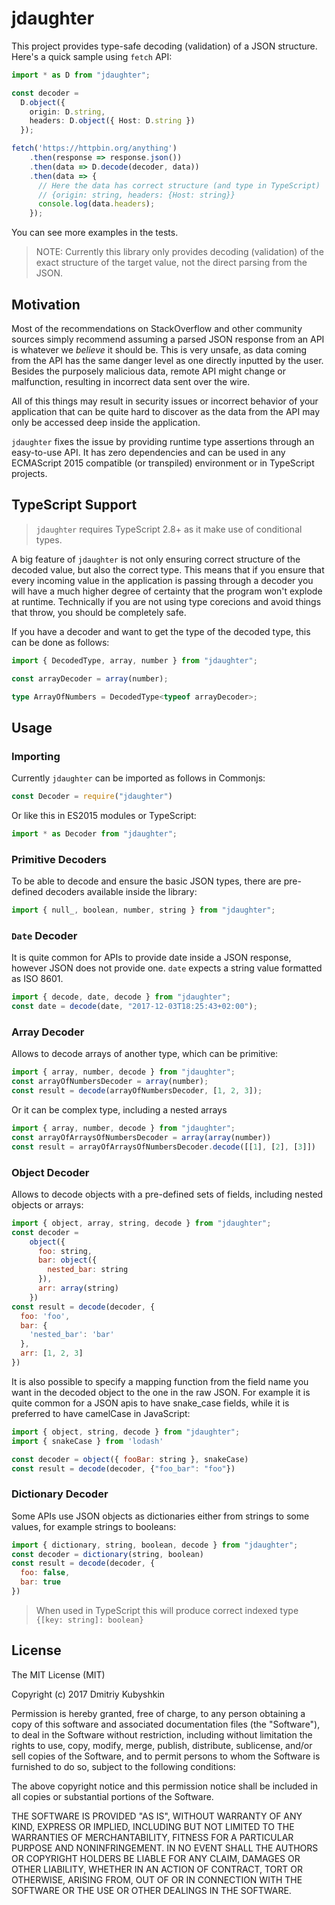 # jdaughter

This project provides type-safe decoding (validation) of a JSON structure. Here's a quick sample using `fetch` API:

```typescript
import * as D from "jdaughter";

const decoder =
  D.object({
    origin: D.string,
    headers: D.object({ Host: D.string })
  });

fetch('https://httpbin.org/anything')
    .then(response => response.json())
    .then(data => D.decode(decoder, data))
    .then(data => {
      // Here the data has correct structure (and type in TypeScript)
      // {origin: string, headers: {Host: string}}
      console.log(data.headers);
    });
```

You can see more examples in the tests.

> NOTE: Currently this library only provides decoding (validation) of the exact structure of the target value, not the direct parsing from the JSON.

## Motivation

Most of the recommendations on StackOverflow and other community sources simply recommend assuming a parsed JSON response from an API is whatever we *believe* it should be. This is very unsafe, as data coming from the API has the same danger level as one directly inputted by the user. Besides the purposely malicious data, remote API might change or malfunction, resulting in incorrect data sent over the wire.

All of this things may result in security issues or incorrect behavior of your application that can be quite hard to discover as the data from the API may only be accessed deep inside the application.

`jdaughter` fixes the issue by providing runtime type assertions through an easy-to-use API. It has zero dependencies and can be used in any ECMAScript 2015 compatible (or transpiled) environment or in TypeScript projects. 

## TypeScript Support

> `jdaughter` requires TypeScript 2.8+ as it make use of conditional types.

A big feature of `jdaughter` is not only ensuring correct structure of the decoded value, but also the correct type. This means that if you ensure that every incoming value in the application is passing through a decoder you will have a much higher degree of certainty that the program won't explode at runtime. Technically if you are not using type corecions and avoid things that throw, you should be completely safe.

If you have a decoder and want to get the type of the decoded type, this can be done as follows:

```typescript
import { DecodedType, array, number } from "jdaughter";

const arrayDecoder = array(number);

type ArrayOfNumbers = DecodedType<typeof arrayDecoder>;
```

## Usage

### Importing

Currently `jdaughter` can be imported as follows in Commonjs:

```js
const Decoder = require("jdaughter")
```

Or like this in ES2015 modules or TypeScript:

```js
import * as Decoder from "jdaughter";
```

### Primitive Decoders

To be able to decode and ensure the basic JSON types, there are pre-defined decoders available inside the library:

```js
import { null_, boolean, number, string } from "jdaughter";
```

### `Date` Decoder

It is quite common for APIs to provide date inside a JSON response, however JSON does not provide one. `date` expects a string value formatted as ISO 8601.

```js
import { decode, date, decode } from "jdaughter";
const date = decode(date, "2017-12-03T18:25:43+02:00");
```

### Array Decoder

Allows to decode arrays of another type, which can be primitive:

```js
import { array, number, decode } from "jdaughter";
const arrayOfNumbersDecoder = array(number);
const result = decode(arrayOfNumbersDecoder, [1, 2, 3]);
```

Or it can be complex type, including a nested arrays

```js
import { array, number, decode } from "jdaughter";
const arrayOfArraysOfNumbersDecoder = array(array(number))
const result = arrayOfArraysOfNumbersDecoder.decode([[1], [2], [3]])
```

### Object Decoder

Allows to decode objects with a pre-defined sets of fields, including nested objects or arrays:

```js
import { object, array, string, decode } from "jdaughter";
const decoder =
    object({
      foo: string,
      bar: object({
        nested_bar: string
      }),
      arr: array(string)
    })
const result = decode(decoder, {
  foo: 'foo',
  bar: {
    'nested_bar': 'bar'
  },
  arr: [1, 2, 3]
})
```

It is also possible to specify a mapping function from the field name you want in the decoded object to the one in the raw JSON. For example it is quite common for a JSON apis to have snake_case fields, while it is preferred to have camelCase in JavaScript:

```js
import { object, string, decode } from "jdaughter";
import { snakeCase } from 'lodash'

const decoder = object({ fooBar: string }, snakeCase)
const result = decode(decoder, {"foo_bar": "foo"})
```

### Dictionary Decoder

Some APIs use JSON objects as dictionaries either from strings to some values, for example strings to booleans:

```js
import { dictionary, string, boolean, decode } from "jdaughter";
const decoder = dictionary(string, boolean)
const result = decode(decoder, {
  foo: false,
  bar: true
})
```

> When used in TypeScript this will produce correct indexed type `{[key: string]: boolean}`

## License

The MIT License (MIT)

Copyright (c) 2017 Dmitriy Kubyshkin

Permission is hereby granted, free of charge, to any person obtaining a copy of this software and associated documentation files (the "Software"), to deal in the Software without restriction, including without limitation the rights to use, copy, modify, merge, publish, distribute, sublicense, and/or sell copies of the Software, and to permit persons to whom the Software is furnished to do so, subject to the following conditions:

The above copyright notice and this permission notice shall be included in all copies or substantial portions of the Software.

THE SOFTWARE IS PROVIDED "AS IS", WITHOUT WARRANTY OF ANY KIND, EXPRESS OR IMPLIED, INCLUDING BUT NOT LIMITED TO THE WARRANTIES OF MERCHANTABILITY, FITNESS FOR A PARTICULAR PURPOSE AND NONINFRINGEMENT. IN NO EVENT SHALL THE AUTHORS OR COPYRIGHT HOLDERS BE LIABLE FOR ANY CLAIM, DAMAGES OR OTHER LIABILITY, WHETHER IN AN ACTION OF CONTRACT, TORT OR OTHERWISE, ARISING FROM, OUT OF OR IN CONNECTION WITH THE SOFTWARE OR THE USE OR OTHER DEALINGS IN THE SOFTWARE.

